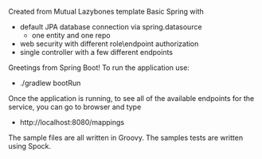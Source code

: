 Created from Mutual Lazybones template
Basic Spring with 
  * default JPA database connection via spring.datasource
    * one entity and one repo
  * web security with different role\endpoint authorization
  * single controller with a few different endpoints 

Greetings from Spring Boot!
To run the application use:
* ./gradlew bootRun

Once the application is running, to see all of the available endpoints for the service, you can go to browser and type
* http://localhost:8080/mappings

The sample files are all written in Groovy.
The samples tests are written using Spock.

